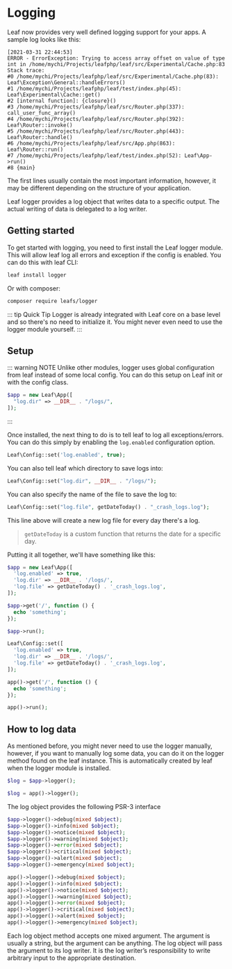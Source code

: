 <!-- markdownlint-disable no-inline-html -->
# Logging

<script setup>
import VideoDocs from '/@theme/components/VideoDocs.vue'
</script>

<VideoDocs
  subject="Watch the leaf 3 installation walkthrough"
  description="Throughout the leaf documentation, you will see video links like the one just below. If you are a visual learner, this gives you another way to follow along with our documentation. We call these the video docs."
  link="https://www.youtube.com/embed/BTcUgeOZLyM"
/>

<!-- ::: tip Video Docs
Learn how to set up logging in your leaf apps.

<VideoLesson href="#" title="Logging in leaf PHP">Watch the logging guide on youtube</VideoLesson>
::: -->

Leaf now provides very well defined logging support for your apps. A sample log looks like this:

```log{4-5}
[2021-03-31 22:44:53]
ERROR - ErrorException: Trying to access array offset on value of type int in /home/mychi/Projects/leafphp/leaf/src/Experimental/Cache.php:83
Stack trace:
#0 /home/mychi/Projects/leafphp/leaf/src/Experimental/Cache.php(83): Leaf\Exception\General::handleErrors()
#1 /home/mychi/Projects/leafphp/leaf/test/index.php(45): Leaf\Experimental\Cache::get()
#2 [internal function]: {closure}()
#3 /home/mychi/Projects/leafphp/leaf/src/Router.php(337): call_user_func_array()
#4 /home/mychi/Projects/leafphp/leaf/src/Router.php(392): Leaf\Router::invoke()
#5 /home/mychi/Projects/leafphp/leaf/src/Router.php(443): Leaf\Router::handle()
#6 /home/mychi/Projects/leafphp/leaf/src/App.php(863): Leaf\Router::run()
#7 /home/mychi/Projects/leafphp/leaf/test/index.php(52): Leaf\App->run()
#8 {main}
```

The first lines usually contain the most important information, however, it may be different depending on the structure of your application.

Leaf logger provides a log object that writes data to a specific output. The actual writing of data is delegated to a log writer.

## Getting started

To get started with logging, you need to first install the Leaf logger module. This will allow leaf log all errors and exception if the config is enabled. You can do this with leaf CLI:

```sh
leaf install logger
```

Or with composer:

```sh
composer require leafs/logger
```

::: tip Quick Tip
Logger is already integrated with Leaf core on a base level and so there's no need to initialize it. You might never even need to use the logger module yourself.
:::

## Setup

::: warning NOTE
Unlike other modules, logger uses global configuration from leaf instead of some local config. You can do this setup on Leaf init or with the config class.

```php
$app = new Leaf\App([
  "log.dir" => __DIR__ . "/logs/",
]);
```

:::

Once installed, the next thing to do is to tell leaf to log all exceptions/errors. You can do this simply by enabling the `log.enabled` configuration option.

```php
Leaf\Config::set('log.enabled', true);
```

You can also tell leaf which directory to save logs into:

```php
Leaf\Config::set("log.dir", __DIR__ . "/logs/");
```

You can also specify the name of the file to save the log to:

```php
Leaf\Config::set("log.file", getDateToday() . "_crash_logs.log");
```

This line above will create a new log file for every day there's a log.

> `getDateToday` is a custom function that returns the date for a specific day.

Putting it all together, we'll have something like this:

<div class="class-mode">

```php
$app = new Leaf\App([
  'log.enabled' => true,
  'log.dir' => __DIR__ . '/logs/',
  'log.file' => getDateToday() . '_crash_logs.log',
]);

$app->get('/', function () {
  echo 'something';
});

$app->run();
```

</div>
<div class="functional-mode">

```php
Leaf\Config::set([
  'log.enabled' => true,
  'log.dir' => __DIR__ . '/logs/',
  'log.file' => getDateToday() . '_crash_logs.log',
]);

app()->get('/', function () {
  echo 'something';
});

app()->run();
```

</div>

## How to log data

As mentioned before, you might never need to use the logger manually, however, if you want to manually log some data, you can do it on the logger method found on the leaf instance. This is automatically created by leaf when the logger module is installed.

<div class="class-mode">

```php
$log = $app->logger();
```

</div>
<div class="functional-mode">

```php
$log = app()->logger();
```

</div>

The log object provides the following PSR-3 interface

<div class="class-mode">

```php
$app->logger()->debug(mixed $object);
$app->logger()->info(mixed $object);
$app->logger()->notice(mixed $object);
$app->logger()->warning(mixed $object);
$app->logger()->error(mixed $object);
$app->logger()->critical(mixed $object);
$app->logger()->alert(mixed $object);
$app->logger()->emergency(mixed $object);
```

</div>
<div class="functional-mode">

```php
app()->logger()->debug(mixed $object);
app()->logger()->info(mixed $object);
app()->logger()->notice(mixed $object);
app()->logger()->warning(mixed $object);
app()->logger()->error(mixed $object);
app()->logger()->critical(mixed $object);
app()->logger()->alert(mixed $object);
app()->logger()->emergency(mixed $object);
```

</div>

Each log object method accepts one mixed argument. The argument is usually a string, but the argument can be anything. The log object will pass the argument to its log writer. It is the log writer’s responsibility to write arbitrary input to the appropriate destination.
